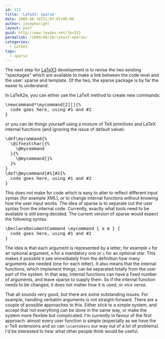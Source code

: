 ```yaml
---
id: 313
title: 'LaTeX3: xparse'
date: 2009-06-16T21:07:07+00:00
author: josephwright
layout: post
guid: http://www.texdev.net/?p=313
permalink: /2009/06/16/latex3-xparse/
categories:
  - LaTeX3
tags:
  - xparse
---
```

The next step for <a title="LaTeX3 Homepage" href="http://www.latex-project.org/latex3.html">LaTeX3</a> development is to revise the two existing “xpackages” which are available to make a link between the code level and the user: xparse and template. Of the two, the xparse package is by far the easier to understand.

In LaTeX2e, you can either use the LaTeX method to create new commands:
<pre>\newcommand*\mycommand[2][]{%
  code goes here, using #1 and #2
}</pre>
or you can do things yourself using a mixture of TeX primitives and LaTeX internal functions (and ignoring the issue of default value):
<pre>\def\mycommand{%
  \@ifnextchar[{%
    \@mycommand
  }{%
    \@mycommand[]%
  }%
}
\def\@mycommand[#1]#2{%
  code goes here, using #1 and #2
}</pre>
This does not make for code which is easy to alter to reflect different input syntax (for example XML), or to change internal functions without knowing how the user input works. The idea of xparse is to separate out the user syntax from the internal code. Currently, exactly what tools need to be available is still being decided. The current version of xparse would expect the following syntax:
<pre>\DeclareDocumentCommand \mycommand { o m } {
  code goes here, using #1 and #2
}</pre>
The idea is that each argument is represented by a letter, for example <code>o</code> for an optional argument, <code>m</code> for a mandatory one or <code>s</code> for an optional star. This makes it possible it see immediately from the definition how many arguments are needed (one for each letter). It also means that the internal functions, which implement things, can be separated totally from the user part of the system. In that way, internal functions can have a fixed number of arguments, and leave xparse to supply them. So if the internal function needs to be changed, it does not matter how it is used, or <em>vice versa</em>.

That all sounds very good, but there are some outstanding issues. For example, handling verbatim arguments is not straight-forward. There are a couple of possible approaches to this. Either stick to a simple system, and accept that not everything can be done in the same way, or make the system more flexible but complicated. I'm currently in favour of the first approach: almost every user function is simple (especially as we have the ε-TeX extensions and so can <code>\scantokens</code> our way out of a lot of problems). I'd be interested to hear what other people think would be useful.